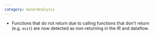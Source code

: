 ```yaml
---
category: minorAnalysis
---
```

* Functions that do not return due to calling functions that don't return (e.g. `exit`) are now detected as
 non-returning in the IR and dataflow.